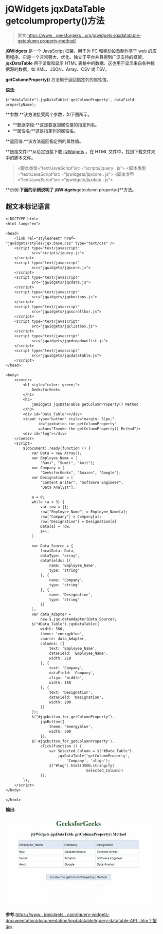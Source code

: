 # jQWidgets jqxDataTable getcolumproperty()方法

> 原文:[https://www . geesforgeks . org/jqwidgets-jqxdatatable-getcolumn property-method/](https://www.geeksforgeeks.org/jqwidgets-jqxdatatable-getcolumnproperty-method/)

**jQWidgets** 是一个 JavaScript 框架，用于为 PC 和移动设备制作基于 web 的应用程序。它是一个非常强大、优化、独立于平台并且得到广泛支持的框架。 **jqxDataTable** 用于读取和显示 HTML 表格中的数据。这也用于显示来自各种数据源的数据，如 XML、JSON、Array、CSV 或 TSV。

**getColumnProperty()** 方法用于返回指定列的属性值。

**语法:**

```
$("#dataTable").jqxDataTable('getColumnProperty', dataField, propertyName);
```

**参数:**该方法接受两个参数，如下图所示。

*   **数据字段:**这是要返回属性值的指定列名。
*   **属性名:**这是指定列的属性名。

**返回值:**该方法返回指定列的属性值。

**链接文件:**从给定链接下载 [jQWidgets](https://www.jqwidgets.com/download/) 。在 HTML 文件中，找到下载文件夹中的脚本文件。

> <link rel="”stylesheet”" href="”jqwidgets/styles/jqx.base.css”" type="”text/css”">
> <脚本类型=“text/JavaScript”src =“scripts/jquery . js”></script>
> <脚本类型=“text/JavaScript”src =“jqwidgets/jqxcore . js”></script>
> <脚本类型=“text/JavaScript”src =“jqwidgets/jqxdata . js”>

**示例:**下面的示例说明了 jQWidgets**getcolumn property()**方法。

## 超文本标记语言

```
<!DOCTYPE html>
<html lang="en">

<head>
    <link rel="stylesheet" href=
"jqwidgets/styles/jqx.base.css" type="text/css" />
    <script type="text/javascript" 
            src="scripts/jquery.js">
    </script>
    <script type="text/javascript" 
            src="jqwidgets/jqxcore.js">
    </script>
    <script type="text/javascript" 
            src="jqwidgets/jqxdata.js">
    </script>
    <script type="text/javascript" 
            src="jqwidgets/jqxbuttons.js">
    </script>
    <script type="text/javascript" 
            src="jqwidgets/jqxscrollbar.js">
    </script>
    <script type="text/javascript" 
            src="jqwidgets/jqxlistbox.js">
    </script>
    <script type="text/javascript" 
            src="jqwidgets/jqxdropdownlist.js">
    </script>
    <script type="text/javascript" 
            src="jqwidgets/jqxdatatable.js">
    </script>
</head>

<body>
    <center>
        <h1 style="color: green;">
            GeeksforGeeks
        </h1>
        <h3>
            jQWidgets jqxDataTable getColumnProperty() Method
        </h3>
        <div id="Data_Table"></div>
        <input type="button" style="margin: 31px;" 
               id="jqxbutton_for_getColumnProperty"
               value="Invoke the getColumnProperty() Method"/>
        <div id="log"></div>
    </center>
    <script>
        $(document).ready(function () {
            var Data = new Array();
            var Employee_Name = [
                "Ravi", "Sumit", "Amit"];
            var Company = [
                "GeeksforGeeks", "Amazon", "Google"];
            var Designation = [
                "Content Writer", "Software Engineer",
                "Data Analyst"];

            a = 0;
            while (a < 3) {
                var row = {};
                row["Employee_Name"] = Employee_Name[a];
                row["Company"] = Company[a];
                row["Designation"] = Designation[a]
                Data[a] = row;
                a++;
            }

            var Data_Source = {
                localData: Data,
                dataType: "array",
                dataFields: [{
                    name: 'Employee_Name',
                    type: 'string'
                }, {
                    name: 'Company',
                    type: 'string'
                }, {
                    name: 'Designation',
                    type: 'string'
                }]
            };
            var data_Adapter =
                new $.jqx.dataAdapter(Data_Source);
            $("#Data_Table").jqxDataTable({
                width: 560,
                theme: 'energyblue',
                source: data_Adapter,
                columns: [{
                    text: 'Employee_Name',
                    dataField: 'Employee_Name',
                    width: 210
                }, {
                    text: 'Company',
                    dataField: 'Company',
                    align: 'middle',
                    width: 150
                }, {
                    text: 'Designation',
                    dataField: 'Designation',
                    width: 200
                }]
            });
            $("#jqxbutton_for_getColumnProperty").
                jqxButton({
                    theme: 'energyblue',
                    width: 300
                });
            $('#jqxbutton_for_getColumnProperty').
                click(function () {
                    var Selected_Column = $("#Data_Table").
                        jqxDataTable('getColumnProperty',
                            'Company', 'align');
                    $("#log").html(JSON.stringify(
                                     Selected_Column))
                });
        });
    </script>
</body>

</html>
```

**输出:**

![](img/8e491fc0e4652c06a5e935b3c3bf96b4.png)

**参考:**[https://www . jqwidgets . com/jquery-widgets-documentation/documentation/jqxdatatable/jquery-datatable-API . htm？搜索=](https://www.jqwidgets.com/jquery-widgets-documentation/documentation/jqxdatatable/jquery-datatable-api.htm?search=)